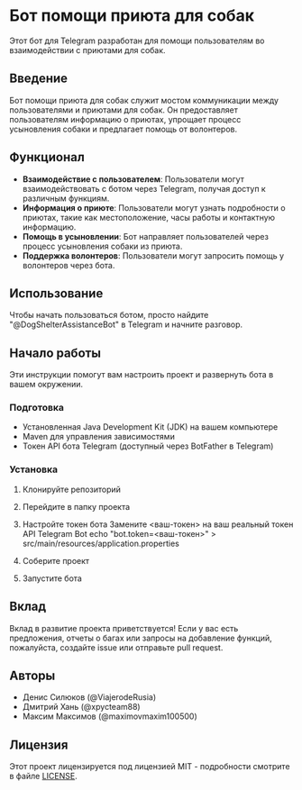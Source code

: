 # Бот помощи приюта для собак

Этот бот для Telegram разработан для помощи пользователям во взаимодействии с приютами для собак.

## Введение

Бот помощи приюта для собак служит мостом коммуникации между пользователями и приютами для собак. Он предоставляет пользователям информацию о приютах, упрощает процесс усыновления собаки и предлагает помощь от волонтеров.

## Функционал

- **Взаимодействие с пользователем**: Пользователи могут взаимодействовать с ботом через Telegram, получая доступ к различным функциям.
- **Информация о приюте**: Пользователи могут узнать подробности о приютах, такие как местоположение, часы работы и контактную информацию.
- **Помощь в усыновлении**: Бот направляет пользователей через процесс усыновления собаки из приюта.
- **Поддержка волонтеров**: Пользователи могут запросить помощь у волонтеров через бота.

## Использование

Чтобы начать пользоваться ботом, просто найдите "@DogShelterAssistanceBot" в Telegram и начните разговор.

## Начало работы

Эти инструкции помогут вам настроить проект и развернуть бота в вашем окружении.

### Подготовка

- Установленная Java Development Kit (JDK) на вашем компьютере
- Maven для управления зависимостями
- Токен API бота Telegram (доступный через BotFather в Telegram)

### Установка

1. Клонируйте репозиторий


2. Перейдите в папку проекта


3. Настройте токен бота
Замените <ваш-токен> на ваш реальный токен API Telegram Bot
echo "bot.token=<ваш-токен>" > src/main/resources/application.properties

4. Соберите проект

5. Запустите бота


## Вклад

Вклад в развитие проекта приветствуется! Если у вас есть предложения, отчеты о багах или запросы на добавление функций, пожалуйста, создайте issue или отправьте pull request.

## Авторы

- Денис Силюков (@ViajerodeRusia)
- Дмитрий Хань (@xpycteam88)
- Максим Максимов (@maximovmaxim100500)

## Лицензия

Этот проект лицензируется под лицензией MIT - подробности смотрите в файле [LICENSE](LICENSE).




